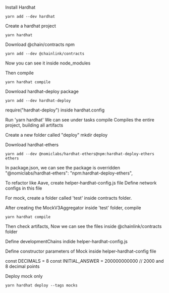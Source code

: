 Install Hardhat

```
yarn add --dev hardhat
```

Create a hardhat project

```
yarn hardhat

```

Download @chain/contracts npm 

```
yarn add --dev @chainlink/contracts
```

Now you can see it inside node_modules

Then compile

```
yarn hardhat compile
```

Download hardhat-deploy package

```
yarn add --dev hardhat-deploy
```

require("hardhat-deploy") inside hardhat.config 

Run 'yarn hardhat'
We can see under tasks
 compile               Compiles the entire project, building all artifacts

Create a new folder called "deploy"
mkdir deploy

Download hardhat-ethers 
```
yarn add --dev @nomiclabs/hardhat-ethers@npm:hardhat-deploy-ethers ethers
```

In package.json, we can see the package is overridden
"@nomiclabs/hardhat-ethers": "npm:hardhat-deploy-ethers",

To refactor like Aave, create helper-hardhat-config.js file
Define network configs in this file

For mock, create a folder called 'test' inside contracts folder.

After creating the MockV3Aggregator inside 'test' folder, compile

```
yarn hardhat compile

```

Then check artifacts, Now we can see the files inside @chainlink/contracts folder

Define developmentChains indide helper-hardhat-config.js

Define constructor parameters of Mock inside helper-hardhat-config file

const DECIMALS = 8
const INITIAL_ANSWER = 200000000000 // 2000 and 8 decimal points

Deploy mock only

```
yarn hardhat deploy --tags mocks
```

